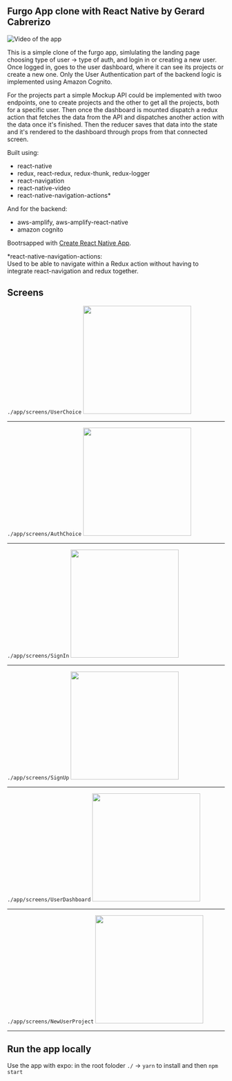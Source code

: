 ## Furgo App clone with React Native by Gerard Cabrerizo 

![Video of the app](https://thumbs.gfycat.com/HomelyCompassionateDutchshepherddog-size_restricted.gif)

This is a simple clone of the furgo app, simlulating the landing page choosing type of user -> type of auth, and login in or creating a new user. 
Once logged in, goes to the user dashboard, where it can see its projects or create a new one. 
Only the User Authentication part of the backend logic is implemented using Amazon Cognito. 

For the projects part a simple Mockup API could be implemented with twoo endpoints, one to create projects and the other to get all the projects, both for a specific user. 
Then once the dashboard is mounted dispatch a redux action that fetches the data from the API and dispatches another action with the data once it's finished. 
Then the reducer saves that data into the state and it's rendered to the dashboard through props from that connected screen. 


 Built using: 

* react-native
* redux, react-redux, redux-thunk, redux-logger
* react-navigation
* react-native-video 
* react-native-navigation-actions*

And for the backend: 

* aws-amplify, aws-amplify-react-native
* amazon cognito 

Bootrsapped with [Create React Native App](https://github.com/react-community/create-react-native-app).



*react-native-navigation-actions:  
Used to be able to navigate within a Redux action without having to integrate react-navigation and redux together. 

## Screens 

`./app/screens/UserChoice`
<img src="https://i.imgur.com/ay6BUuD.png" width="250">
***
`./app/screens/AuthChoice`
<img src="https://i.imgur.com/Pv5pELQ.png" width="250">
***
`./app/screens/SignIn`
<img src="https://i.imgur.com/OlJd7bm.png" width="250">
***
`./app/screens/SignUp`
<img src="https://i.imgur.com/3qOkV1d.png" width="250">
***
`./app/screens/UserDashboard`
<img src="https://i.imgur.com/BVoo1G6.png" width="250">
***
`./app/screens/NewUserProject`
<img src="https://i.imgur.com/OxkWMyV.png" width="250">
***

## Run the app locally 
Use the app with expo:
in the root foloder `./` -> `yarn` to install and then `npm start` 